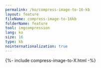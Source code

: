 ```yaml
---
permalink: /ko/compress-image-to-16-kb
layout: feature
fileName: compress-image-to-16kb
folderName: feature
tool: imgcompression
lang: ko
size: 16
type: kb
nointernationalization: true
---
```

{%- include compress-image-to-X.html -%}       
